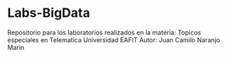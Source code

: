 # Labs-BigData

Repositorio para los laboratorios realizados en la materia: Topicos especiales en Telematica
Universidad EAFIT
Autor: Juan Camilo Naranjo Marin

